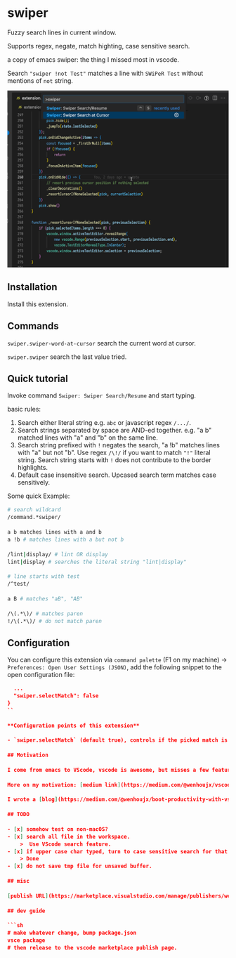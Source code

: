 # swiper

Fuzzy search lines in current window.

Supports regex, negate, match highting, case sensitive search.

a copy of emacs swiper: the thing I missed most in vscode.

Search `"swiper !not Test"` matches a line with `SWiPeR Test` without mentions of `not` string.

![DEMO](./img/swiper-silver.gif)

## Installation

Install this extension.

## Commands

`swiper.swiper-word-at-cursor` search the current word at cursor.

`swiper.swiper` search the last value tried.

## Quick tutorial

Invoke command `Swiper: Swiper Search/Resume` and start typing.

basic rules:

1. Search either literal string e.g. `abc` or javascript regex `/.../`.
2. Search strings separated by space are AND-ed together. e.g. "a b" matched lines with "a" and "b" on the same line.
3. Search string prefixed with `!` negates the search, "a !b" matches lines with "a" but not "b". Use regex `/\!/` if you want to match `"!"` literal string.
   Search string starts with `!` does not contribute to the border highlights.
4. Default case insensitive search. Upcased search term matches case sensitively.

Some quick Example:

```sh
# search wildcard
/command.*swiper/

a b matches lines with a and b
a !b # matches lines with a but not b

/lint|display/ # lint OR display
lint|display # searches the literal string "lint|display"

# line starts with test
/^test/

a B # matches "aB", "AB"

/\(.*\)/ # matches paren
!/\(.*\)/ # do not match paren
```

## Configuration

You can configure this extension via `command palette` (F1 on my machine) -> `Preferences: Open User Settings (JSON)`, add the following snippet to the open configuration file:

```json
  ...
  "swiper.selectMatch": false
}
``

**Configuration points of this extension**

- `swiper.selectMatch` (default true), controls if the picked match is selected. Set to false, cursor jumps to the end of the match word.

## Motivation

I come from emacs to VScode, vscode is awesome, but misses a few features i do daily in emacs. This is one of them.

More on my motivation: [medium link](https://medium.com/@wenhoujx/vscode-productivity-quick-narrow-down-to-the-searched-line-1f8052acac0b?source=friends_link&sk=995200d35ae6570c186c3322be2816c7)

I wrote a [blog](https://medium.com/@wenhoujx/boot-productivity-with-vscode-tasks-c98fa0f8b567?source=friends_link&sk=1b435e151d2982a2e1c53ff5dcdba5b1) that covers achieving some my other emacs workflows in VScode.

## TODO

- [x] somehow test on non-macOS?
- [x] search all file in the workspace.
    >  Use VScode search feature.
- [x] if upper case char typed, turn to case sensitive search for that subSearchString.
    > Done
- [x] do not save tmp file for unsaved buffer.

## misc

[publish URL](https://marketplace.visualstudio.com/manage/publishers/wenhoujx)

## dev guide

```sh
# make whatever change, bump package.json 
vsce package
# then release to the vscode marketplace publish page.
```

